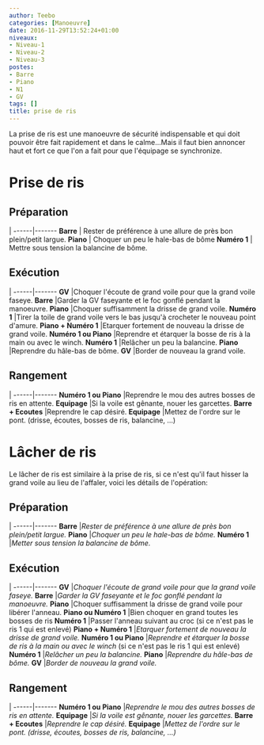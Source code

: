 ```yaml
---
author: Teebo
categories: [Manoeuvre]
date: 2016-11-29T13:52:24+01:00
niveaux:
- Niveau-1
- Niveau-2
- Niveau-3
postes:
- Barre
- Piano
- N1
- GV
tags: []
title: prise de ris
---
```

La prise de ris est une manoeuvre de sécurité indispensable et qui doit pouvoir être fait rapidement et dans le calme...Mais il faut bien annoncer haut et fort ce que l'on a fait pour que l'équipage se synchronize.
<!--more-->

# Prise de ris
## Préparation
 |
------|-------
**Barre** | Rester de préférence à une allure de près bon plein/petit largue.
**Piano** | Choquer un peu le hale-bas de bôme
**Numéro 1** | Mettre sous tension la balancine de bôme.

## Exécution
 |
------|-------
**GV** |Choquer l'écoute de grand voile pour que la grand voile faseye.
**Barre** |Garder la GV faseyante et le foc gonflé pendant la manoeuvre.
**Piano** |Choquer suffisamment la drisse de grand voile.
**Numéro 1** |Tirer la toile de grand voile vers le bas jusqu'à crocheter le nouveau point d'amure.
**Piano + Numéro 1** |Etarquer fortement de nouveau la drisse de grand voile.
**Numéro 1 ou Piano** |Reprendre et étarquer la bosse de ris à la main ou avec le winch.
**Numéro 1** |Relâcher un peu la balancine.
**Piano** |Reprendre du hâle-bas de bôme.
**GV** |Border de nouveau la grand voile.

## Rangement
 |
------|-------
**Numéro 1 ou Piano** |Reprendre le mou des autres bosses de ris en attente.
**Equipage** |Si la voile est gênante, nouer les garcettes.
**Barre + Ecoutes** |Reprendre le cap désiré.
**Equipage** |Mettez de l'ordre sur le pont. (drisse, écoutes, bosses de ris, balancine, ...)

# Lâcher de ris
Le lâcher de ris est similaire à la prise de ris, si ce n'est qu'il faut hisser la grand voile au lieu de l'affaler, voici les détails de l'opération:

## Préparation
 |
------|-------
**Barre** |_Rester de préférence à une allure de près bon plein/petit largue._
**Piano** |_Choquer un peu le hale-bas de bôme._
**Numéro 1** |_Metter sous tension la balancine de bôme._

## Exécution
 |
------|-------
**GV** |_Choquer l'écoute de grand voile pour que la grand voile faseye._
**Barre** |_Garder la GV faseyante et le foc gonflé pendant la manoeuvre._
**Piano** |Choquer suffisamment la drisse de grand voile pour libérer l'anneau.
**Piano ou Numéro 1** |Bien choquer en grand toutes les bosses de ris
**Numéro 1** |Passer l'anneau suivant au croc (si ce n'est pas le ris 1 qui est enlevé)
**Piano + Numéro 1** |_Etarquer fortement de nouveau la drisse de grand voile._
**Numéro 1 ou Piano** |_Reprendre et étarquer la bosse de ris à la main ou avec le winch_ (si ce n'est pas le ris 1 qui est enlevé)
**Numéro 1** |_Relâcher un peu la balancine._
**Piano** |_Reprendre du hâle-bas de bôme._
**GV** |_Border de nouveau la grand voile._

## Rangement
 |
------|-------
**Numéro 1 ou Piano** |_Reprendre le mou des autres bosses de ris en attente._
**Equipage** |_Si la voile est gênante, nouer les garcettes._
**Barre + Ecoutes** |_Reprendre le cap désiré._
**Equipage** |_Mettez de l'ordre sur le pont. (drisse, écoutes, bosses de ris, balancine, ...)_
